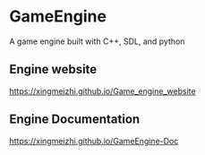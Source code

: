 # GameEngine
A game engine built with C++, SDL, and python
## Engine website
https://xingmeizhi.github.io/Game_engine_website
## Engine Documentation
https://xingmeizhi.github.io/GameEngine-Doc

